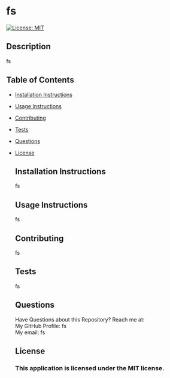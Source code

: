 
  # fs
  [![License: MIT](https://img.shields.io/badge/License-MIT-yellow.svg)](https://opensource.org/licenses/MIT)

  ## Description<br>

  fs

  ## Table of Contents

  * [Installation Instructions](#installation-instructions)
  
  * [Usage Instructions](#usage-instructions)
  
  * [Contributing](#contributing)
  
  * [Tests](#tests)
  
  * [Questions](#questions)

  
* [License](#license)


  ## Installation Instructions
  fs

  ## Usage Instructions
  fs

  ## Contributing
  fs

  ## Tests
  fs

  ## Questions
  Have Questions about this Repository? Reach me at:<br> 
  My GitHub Profile: fs<br> 
  My email: fs<br> 

  ## License

  ### This application is licensed under the MIT license.
